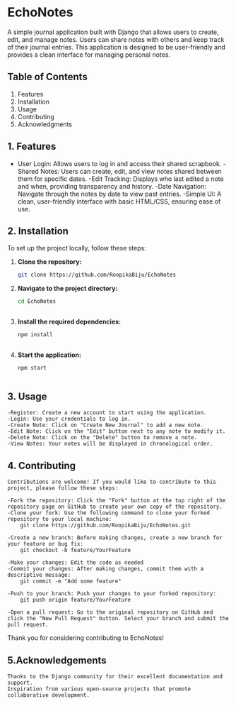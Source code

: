 # EchoNotes

A simple journal application built with Django that allows users to create, edit, and manage notes. Users can share notes with others and keep track of their journal entries. This application is designed to be user-friendly and provides a clean interface for managing personal notes.

## Table of Contents

1. Features
2. Installation
3. Usage
4. Contributing
5. Acknowledgments

## 1. Features

- User Login: Allows users to log in and access their shared scrapbook.
-Shared Notes: Users can create, edit, and view notes shared between them for specific dates.
-Edit Tracking: Displays who last edited a note and when, providing transparency and history.
-Date Navigation: Navigate through the notes by date to view past entries.
-Simple UI: A clean, user-friendly interface with basic HTML/CSS, ensuring ease of use.

## 2. Installation
  To set up the project locally, follow these steps:
  
  1. **Clone the repository:**
     ```bash
     git clone https://github.com/RoopikaBiju/EchoNotes
     
  2. **Navigate to the project directory:**
      ```bash
      cd EchoNotes
  
  3. **Install the required dependencies:**
      ```bash
      npm install
  
  4. **Start the application:**
      ```bash
      npm start
    
## 3. Usage
    -Register: Create a new account to start using the application.
    -Login: Use your credentials to log in.
    -Create Note: Click on "Create New Journal" to add a new note.
    -Edit Note: Click on the "Edit" button next to any note to modify it.
    -Delete Note: Click on the "Delete" button to remove a note.
    -View Notes: Your notes will be displayed in chronological order.
    
## 4. Contributing
    Contributions are welcome! If you would like to contribute to this project, please follow these steps:

    -Fork the repository: Click the "Fork" button at the top right of the repository page on GitHub to create your own copy of the repository.
    -Clone your fork: Use the following command to clone your forked repository to your local machine: 
        git clone https://github.com/RoopikaBiju/EchoNotes.git
    
    -Create a new branch: Before making changes, create a new branch for your feature or bug fix: 
        git checkout -b feature/YourFeature
    
    -Make your changes: Edit the code as needed
    -Commit your changes: After making changes, commit them with a descriptive message: 
        git commit -m "Add some feature"
    
    -Push to your branch: Push your changes to your forked repository: 
        git push origin feature/YourFeature

    -Open a pull request: Go to the original repository on GitHub and click the "New Pull Request" button. Select your branch and submit the pull request.
  Thank you for considering contributing to EchoNotes!

## 5.Acknowledgements
    Thanks to the Django community for their excellent documentation and support.
    Inspiration from various open-source projects that promote collaborative development.

